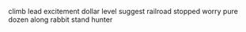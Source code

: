 climb lead excitement dollar level suggest railroad stopped worry pure dozen along rabbit stand hunter